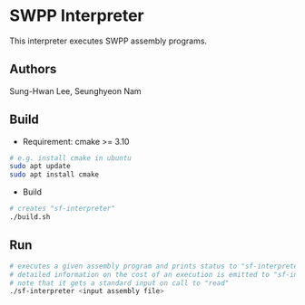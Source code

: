 # SWPP Interpreter

This interpreter executes SWPP assembly programs.

## Authors

Sung-Hwan Lee, Seunghyeon Nam

## Build

- Requirement: cmake >= 3.10

```bash
# e.g. install cmake in ubuntu
sudo apt update
sudo apt install cmake
```

- Build

```bash
# creates "sf-interpreter"
./build.sh
```

## Run

```bash
# executes a given assembly program and prints status to "sf-interpreter.log"
# detailed information on the cost of an execution is emitted to "sf-interpreter-cost.log"
# note that it gets a standard input on call to "read"
./sf-interpreter <input assembly file>
```
